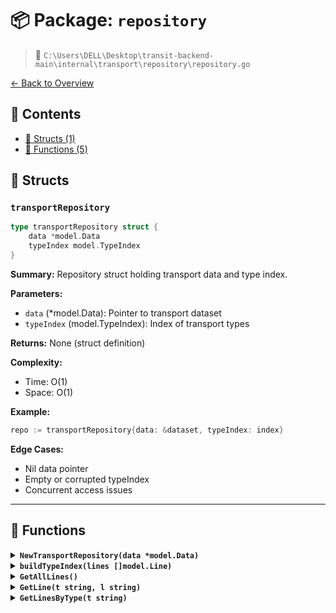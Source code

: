 # 📦 Package: `repository`

> 📍 `C:\Users\DELL\Desktop\transit-backend-main\internal\transport\repository\repository.go`

[← Back to Overview](../README.md)

## 📑 Contents

- [🧱 Structs (1)](#-structs)
- [🔧 Functions (5)](#-functions)

## 🧱 Structs

### `transportRepository`

```go
type transportRepository struct {
	data *model.Data 
	typeIndex model.TypeIndex 
}
```

**Summary:** Repository struct holding transport data and type index.

**Parameters:**
- `data` (*model.Data): Pointer to transport dataset
- `typeIndex` (model.TypeIndex): Index of transport types

**Returns:** None (struct definition)

**Complexity:**
- Time: O(1)
- Space: O(1)

**Example:**
```go
repo := transportRepository{data: &dataset, typeIndex: index}
```

**Edge Cases:**
- Nil data pointer
- Empty or corrupted typeIndex
- Concurrent access issues


---

## 🔧 Functions

<details>
<summary><b><code>NewTransportRepository(data *model.Data)</code></b></summary>

**Summary:** Constructor for TransportRepository

**Parameters:**
- `data` (*model.Data): Initialization data

**Returns:** Initialized TransportRepository instance

**Complexity:**
- Time: O(1)
- Space: O(1)

**Example:**
```go
repo := NewTransportRepository(dataSource)
```

**Edge Cases:**
- Nil data parameter
- Uninitialized model.Data fields


</details>

<details>
<summary><b><code>buildTypeIndex(lines []model.Line)</code></b></summary>

**Summary:** Builds type index from lines

**Parameters:**
- `lines` ([]model.Line): Input lines to index

**Returns:** Constructed TypeIndex mapping

**Complexity:**
- Time: O(n) where n is lines count
- Space: O(n) for storing index

**Example:**
```go
index := buildTypeIndex(documentLines)
```

**Edge Cases:**
- Empty lines array
- Duplicate line types
- Nil line elements


</details>

<details>
<summary><b><code>GetAllLines()</code></b></summary>

**Summary:** Retrieves all transport lines from repository

**Returns:** Slice of Line model objects

**Complexity:**
- Time: O(n) where n is number of lines
- Space: O(n) for returned slice

**Example:**
```go
lines := repo.GetAllLines()
```

**Edge Cases:**
- Empty repository returns empty slice
- Large dataset may impact performance


</details>

<details>
<summary><b><code>GetLine(t string, l string)</code></b></summary>

**Summary:** Finds specific transport line by type and ID

**Parameters:**
- `t` (string): Transport type
- `l` (string): Line identifier

**Returns:** Pointer to Line model or error if not found

**Complexity:**
- Time: O(1) average, O(n) worst case
- Space: O(1)

**Example:**
```go
line, err := repo.GetLine("bus", "25")
```

**Edge Cases:**
- Non-existent line returns error
- Empty input strings may return error


</details>

<details>
<summary><b><code>GetLinesByType(t string)</code></b></summary>

**Summary:** Gets all lines of specified transport type

**Parameters:**
- `t` (string): Transport type

**Returns:** Slice of Line models or error

**Complexity:**
- Time: O(n) where n is matching lines
- Space: O(n) for returned slice

**Example:**
```go
busLines, err := repo.GetLinesByType("bus")
```

**Edge Cases:**
- Unknown type may return empty slice or error
- Case sensitivity in type matching


</details>

